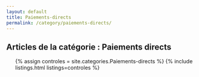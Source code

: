 ```yaml
---
layout: default
title: Paiements-directs
permalink: /category/paiements-directs/
---
```


<h2>Articles de la catégorie : Paiements directs</h2>

<ul>
  {% assign controles = site.categories.Paiements-directs %}
  		{% include listings.html listings=controles %}
<!--
  {% for post in controles %}
    <li>
      <a href="{{ site.baseurl }}{{ post.url }}">{{ post.title }}</a>
    </li>
  {% endfor %}
-->
</ul>
